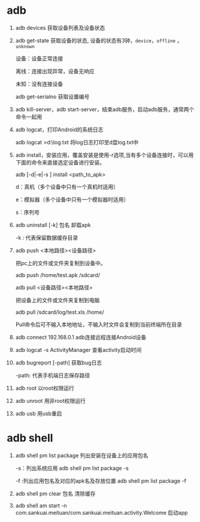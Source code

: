 # adb

1. adb devices 	获取设备列表及设备状态

2. adb get-state 获取设备的状态,  设备的状态有3钟，`device`，`offline` ，`unknown`

   设备：设备正常连接

   离线：连接出现异常，设备无响应

   未知：没有连接设备  

   adb get-serialno 获取设置编号

3. adb kill-server，adb start-server，结束adb服务，启动adb服务，通常两个命令一起用

4. adb logcat，打印Android的系统日志

   adb logcat >d:\log.txt 将log日志打印至d盘log.txt中

5. adb install，安装应用，覆盖安装是使用-r选项,当有多个设备连接时，可以用下面的命令来直接选定设备进行安装。

   adb [-d|-e|-s <serial number>] install <path_to_apk>

   d：真机（多个设备中只有一个真机时适用）

   e：模拟器（多个设备中只有一个模拟器时适用）

   s：序列号

6. adb uninstall [-k]   包名 卸载apk

   -k : 代表保留数据缓存目录

7. adb push <本地路径><设备路径>

   把pc上的文件或文件夹复制到设备中。

   adb push /home/test.apk /sdcard/

   adb pull <设备路径><本地路径>

   把设备上的文件或文件夹复制到电脑

   adb pull /sdcard/log/test.xls /home/

   Pull命令后可不输入本地地址，不输入时文件会复制到当前终端所在目录

8. adb connect 192.168.0.1 adb连接远程连接Android设备 

9. adb logcat -s ActivityManager 查看activity启动时间

10. adb bugreport [-path] 获取bug日志

    -path: 代表手机端日志保存路径

11. adb root 以root权限运行

12. adb unroot 用非root权限运行

13. adb usb 用usb重启



# adb shell

1. adb shell pm list package 列出安装在设备上的应用包名

   -s：列出系统应用  adb shell pm list package -s

   -f :列出应用包名及对应的apk名及存放位置  adb shell pm list package -f

2. adb shell pm clear 包名 清除缓存

3. adb shell am start -n com.sankuai.meituan/com.sankuai.meituan.activity.Welcome 启动app

